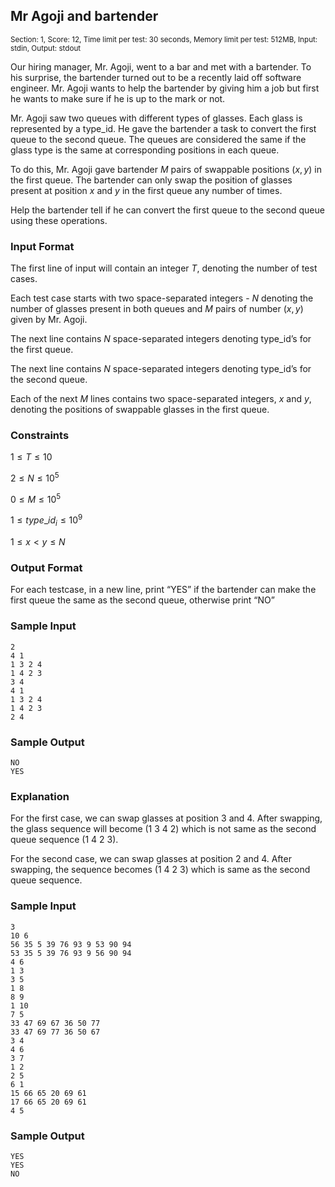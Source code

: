 ## Mr Agoji and bartender
<sup>Section: 1, Score: 12, Time limit per test: 30 seconds, Memory limit per test: 512MB, Input: stdin, Output: stdout</sup>

Our hiring manager, Mr. Agoji, went to a bar and met with a bartender. To his surprise, the bartender turned out to be a recently laid off software engineer. Mr. Agoji wants to help the bartender by giving him a job but first he wants to make sure if he is up to the mark or not. 

Mr. Agoji saw two queues with different types of glasses. Each glass is represented by a type_id. He gave the bartender a task to convert the first queue to the second queue. The queues are considered the same if the glass type is the same at corresponding positions in each queue. 

To do this, Mr. Agoji gave bartender $M$ pairs of swappable positions $(x, y)$ in the first queue. The bartender can only swap the position of glasses present at position $x$ and $y$ in the first queue any number of times. 

Help the bartender tell if he can convert the first queue to the second queue using these operations. 

### Input Format
The first line of input will contain an integer $T$, denoting the number of test cases. 

Each test case starts with two space-separated integers - $N$ denoting the number of glasses present in both queues and $M$ pairs of number $(x, y)$ given by Mr. Agoji. 

The next line contains $N$ space-separated integers denoting type_id’s for the first queue. 

The next line contains $N$ space-separated integers denoting type_id’s for the second queue. 

Each of the next $M$ lines contains two space-separated integers, $x$ and $y$, denoting the positions of swappable glasses in the first queue.

### Constraints
$1 \le T \le 10$

$2 \le N \le 10^5$

$0 \le M \le 10^5$

$1 \le type\_id_i \le 10^9$

$1 \le x \lt y \le N$

### Output Format
For each testcase, in a new line, print “YES” if the bartender can make the first queue the same as the second queue, otherwise print “NO” 

### Sample Input
```
2 
4 1 
1 3 2 4 
1 4 2 3
3 4
4 1
1 3 2 4
1 4 2 3
2 4
```
### Sample Output
```
NO
YES
```
### Explanation
For the first case, we can swap glasses at position 3 and 4. After swapping, the glass sequence will become (1 3 4 2) which is not same as the second queue sequence (1 4 2 3). 

For the second case, we can swap glasses at position 2 and 4. After swapping, the sequence becomes (1 4 2 3) which is same as the second queue sequence. 

### Sample Input
```
3
10 6
56 35 5 39 76 93 9 53 90 94
53 35 5 39 76 93 9 56 90 94
4 6
1 3
3 5
1 8
8 9
1 10
7 5
33 47 69 67 36 50 77
33 47 69 77 36 50 67
3 4
4 6
3 7
1 2
2 5
6 1
15 66 65 20 69 61
17 66 65 20 69 61
4 5
```
### Sample Output
```
YES
YES
NO
```
